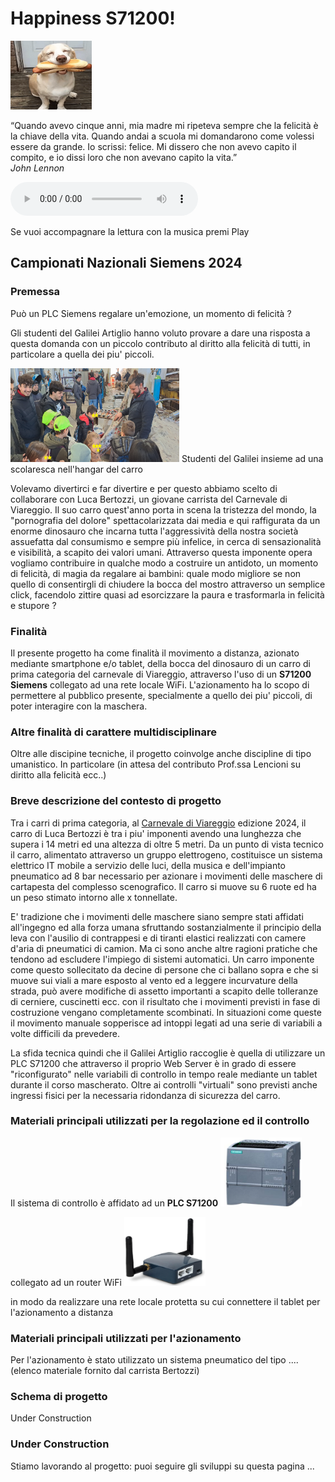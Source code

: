 # Happiness S71200!
<img src="image/happy1.gif" width="130" height="110">

“Quando avevo cinque anni, mia madre mi ripeteva sempre che la felicità è la chiave della vita. Quando andai a scuola mi domandarono come volessi essere da grande. Io scrissi: felice. Mi dissero che non avevo capito il compito, e io dissi loro che non avevano capito la vita.”    
*John Lennon*

<html lang="en">
<body>
    <audio controls autoplay loop>
        <source src="sound/Girasol.mp3" type="audio/mp3">
    </audio>
    <p></p>
</body>
</html>
Se vuoi accompagnare la lettura con la musica premi Play 

## Campionati Nazionali Siemens 2024

### Premessa
Può un PLC Siemens regalare un'emozione, un momento di felicità ?

Gli studenti del Galilei Artiglio hanno voluto provare a dare una risposta a questa domanda con un piccolo contributo al diritto alla felicità di tutti, in particolare a quella dei piu' piccoli.
<html lang="en">
<body>
<img src="image/F10.jpg" width="270" height="150"> Studenti del Galilei insieme ad una scolaresca nell'hangar del carro</body></html>

Volevamo divertirci e far divertire e per questo abbiamo scelto di collaborare con Luca Bertozzi, un giovane carrista del Carnevale di Viareggio. Il suo carro quest'anno porta in scena la tristezza del mondo, la "pornografia del dolore" spettacolarizzata dai media e qui raffigurata da un enorme dinosauro che incarna tutta l'aggressività della nostra società assuefatta dal consumismo e sempre più infelice, in cerca di sensazionalità e visibilità, a scapito dei valori umani. Attraverso questa imponente opera vogliamo contribuire in qualche modo a costruire un antidoto, un momento di felicità, di magia da regalare ai bambini: quale modo migliore se non quello di consentirgli di chiudere la bocca del mostro attraverso un semplice click, facendolo zittire quasi ad esorcizzare la paura e trasformarla in felicità e stupore ?

### Finalità
Il presente progetto ha come finalità il movimento a distanza, azionato mediante smartphone e/o tablet, della bocca del dinosauro di un carro di prima categoria del carnevale di Viareggio, attraverso l'uso di un **S71200 Siemens** collegato ad una rete locale WiFi. 
L'azionamento ha lo scopo di permettere al pubblico presente, specialmente a quello dei piu' piccoli, di poter interagire con la maschera.

### Altre finalità di carattere multidisciplinare
Oltre alle discipine tecniche, il progetto coinvolge anche discipline di tipo umanistico. In particolare (in attesa del contributo Prof.ssa Lencioni su diritto alla felicità ecc..)

### Breve descrizione del contesto di progetto
Tra i carri di prima categoria, al [Carnevale di Viareggio](https://viareggio.ilcarnevale.com/la-storia/storia-e-tradizione/) edizione 2024, il carro di Luca Bertozzi è tra i piu' imponenti avendo una lunghezza che supera i 14 metri ed una altezza di oltre 5 metri. Da un punto di vista tecnico il carro, alimentato attraverso un gruppo elettrogeno, costituisce un sistema elettrico IT mobile a servizio delle luci, della musica e dell'impianto pneumatico ad 8 bar necessario per azionare i movimenti delle maschere di cartapesta del complesso scenografico. Il carro si muove su 6 ruote ed ha un peso stimato intorno alle x tonnellate.

E' tradizione che i movimenti delle maschere siano sempre stati affidati all'ingegno ed alla forza umana sfruttando sostanzialmente il principio della leva con l'ausilio di contrappesi e di tiranti elastici realizzati con camere d'aria di pneumatici di camion. Ma ci sono anche altre ragioni pratiche che tendono ad escludere l'impiego di sistemi automatici. Un carro imponente come questo sollecitato da decine di persone che ci ballano sopra e che si muove sui viali a mare esposto al vento ed a leggere incurvature della strada, può avere modifiche di assetto importanti a scapito delle tolleranze di cerniere, cuscinetti ecc. con il risultato che i movimenti previsti in fase di costruzione vengano completamente scombinati. In situazioni come queste il movimento manuale sopperisce ad intoppi legati ad una serie di variabili a volte difficili da prevedere.

La sfida tecnica quindi che il Galilei Artiglio raccoglie è quella di utilizzare un PLC S71200 che attraverso il proprio Web Server è in grado di essere "riconfigurato" nelle variabili di controllo in tempo reale mediante un tablet durante il corso mascherato. Oltre ai controlli "virtuali" sono previsti anche ingressi fisici per la necessaria ridondanza di sicurezza del carro. 



### Materiali principali utilizzati per la regolazione ed il controllo
Il sistema di controllo è affidato ad un **PLC S71200**   <img src="image/S71200.png" width="130" height="110">

collegato ad un router WiFi  <img src="image/router.png" width="130" height="110">

in modo da realizzare una rete locale protetta su cui connettere il tablet per l'azionamento a distanza

### Materiali principali utilizzati per l'azionamento
Per l'azionamento è stato utilizzato un sistema pneumatico del tipo .... (elenco materiale fornito dal carrista Bertozzi) 

### Schema di progetto
Under Construction



### Under Construction
Stiamo lavorando al progetto: puoi seguire gli sviluppi su questa pagina ...






